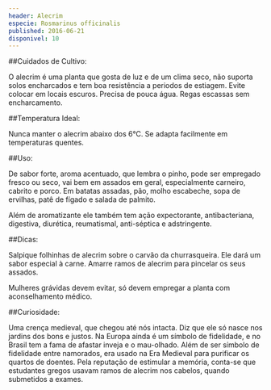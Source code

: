```yaml
---
header: Alecrim 
especie: Rosmarinus officinalis
published: 2016-06-21
disponivel: 10
---
```


 
##Cuidados de Cultivo:

O alecrim é uma planta que gosta de luz e de um clima seco, não suporta solos encharcados e tem boa resistência a periodos de estiagem. Evite colocar em locais escuros. Precisa de pouca água. Regas escassas sem encharcamento.

 
##Temperatura Ideal: 

Nunca manter o alecrim abaixo dos 6°C. Se adapta facilmente em temperaturas quentes.


##Uso: 

De sabor forte, aroma acentuado, que lembra o pinho, pode ser empregado fresco ou seco, vai bem 
em assados em geral, especialmente carneiro, cabrito e porco. Em batatas assadas, pão, molho escabeche, sopa de ervilhas, patê de fígado e salada de palmito.

Além de aromatizante ele também tem ação expectorante, antibacteriana, digestiva, diurética, reumatismal, anti-séptica e adstringente.


##Dicas:

Salpique folhinhas de alecrim sobre o carvão da churrasqueira. Ele dará um sabor especial à carne.
 Amarre ramos de alecrim para pincelar os seus assados.

Mulheres grávidas devem evitar, só devem empregar a planta com aconselhamento médico.


##Curiosidade:

Uma crença medieval, que chegou até nós intacta. Diz que ele só nasce nos jardins dos bons e justos. 
 Na Europa ainda é um símbolo de fidelidade, e no Brasil tem a fama de afastar inveja e o mau-olhado.
 Além de ser símbolo de fidelidade entre namorados, era usado na Era Medieval para
 purificar os quartos de doentes. Pela reputação de estimular a memória, conta-se que estudantes gregos
 usavam ramos de alecrim nos cabelos, quando submetidos a exames.